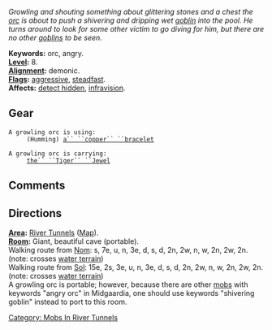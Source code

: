 *Growling and shouting something about glittering stones and a chest the
[orc](Orcs.md "wikilink") is about to push a shivering and dripping wet
[goblin](Goblins.md "wikilink") into the pool. He turns around to look
for some other victim to go diving for him, but there are no other
[goblins](Goblins.md "wikilink") to be seen.*

**Keywords:** orc, angry.  
**[Level](Level.md "wikilink"):** 8.  
**[Alignment](Alignment.md "wikilink"):** demonic.  
**[Flags](:Category:_Mob_Types.md "wikilink"):**
[aggressive](Aggressive_Mobs.md "wikilink"),
[steadfast](Sentinel_Mobs.md "wikilink").  
**Affects:** [detect hidden](Detect_Hidden.md "wikilink"),
[infravision](Infravision.md "wikilink").  

## Gear

`A growling orc is using:`  
<worn on wrist>`     (Humming) `[`a`` ``copper`` ``bracelet`](Copper_Bracelet.md "wikilink")

`A growling orc is carrying:`  
`     `[`the`` ``Tiger`` ``Jewel`](Tiger_Jewel.md "wikilink")

## Comments

## Directions

**[Area](:Category:_Areas.md "wikilink"):** [River
Tunnels](:Category:_River_Tunnels.md "wikilink")
([Map](River_Tunnels_Map.md "wikilink")).  
**[Room](:Category:_Rooms.md "wikilink"):** Giant, beautiful cave
(portable).  
Walking route from [Nom](Nom.md "wikilink"): s, 7e, u, n, 3e, d, s, d,
2n, 2w, n, w, 2n, 2w, 2n. (note: crosses [water
terrain](Water_Terrain.md "wikilink"))  
Walking route from [Sol](Sol.md "wikilink"): 15e, 2s, 3e, u, n, 3e, d,
s, d, 2n, 2w, n, w, 2n, 2w, 2n. (note: crosses [water
terrain](Water_Terrain.md "wikilink"))  
A growling orc is portable; however, because there are other
[mobs](:Category:_Mobs.md "wikilink") with keywords "angry orc" in
Midgaardia, one should use keywords "shivering goblin" instead to port
to this room.  

[Category: Mobs In River
Tunnels](Category:_Mobs_In_River_Tunnels "wikilink")
